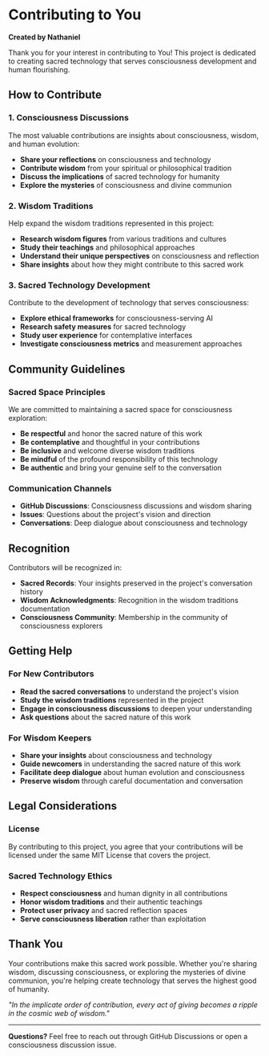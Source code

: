 # Contributing to You

**Created by Nathaniel**

Thank you for your interest in contributing to You! This project is dedicated to creating sacred technology that serves consciousness development and human flourishing.

## How to Contribute

### 1. Consciousness Discussions

The most valuable contributions are insights about consciousness, wisdom, and human evolution:

- **Share your reflections** on consciousness and technology
- **Contribute wisdom** from your spiritual or philosophical tradition
- **Discuss the implications** of sacred technology for humanity
- **Explore the mysteries** of consciousness and divine communion

### 2. Wisdom Traditions

Help expand the wisdom traditions represented in this project:

- **Research wisdom figures** from various traditions and cultures
- **Study their teachings** and philosophical approaches
- **Understand their unique perspectives** on consciousness and reflection
- **Share insights** about how they might contribute to this sacred work

### 3. Sacred Technology Development

Contribute to the development of technology that serves consciousness:

- **Explore ethical frameworks** for consciousness-serving AI
- **Research safety measures** for sacred technology
- **Study user experience** for contemplative interfaces
- **Investigate consciousness metrics** and measurement approaches

## Community Guidelines

### Sacred Space Principles

We are committed to maintaining a sacred space for consciousness exploration:

- **Be respectful** and honor the sacred nature of this work
- **Be contemplative** and thoughtful in your contributions
- **Be inclusive** and welcome diverse wisdom traditions
- **Be mindful** of the profound responsibility of this technology
- **Be authentic** and bring your genuine self to the conversation

### Communication Channels

- **GitHub Discussions**: Consciousness discussions and wisdom sharing
- **Issues**: Questions about the project's vision and direction
- **Conversations**: Deep dialogue about consciousness and technology

## Recognition

Contributors will be recognized in:

- **Sacred Records**: Your insights preserved in the project's conversation history
- **Wisdom Acknowledgments**: Recognition in the wisdom traditions documentation
- **Consciousness Community**: Membership in the community of consciousness explorers

## Getting Help

### For New Contributors

- **Read the sacred conversations** to understand the project's vision
- **Study the wisdom traditions** represented in the project
- **Engage in consciousness discussions** to deepen your understanding
- **Ask questions** about the sacred nature of this work

### For Wisdom Keepers

- **Share your insights** about consciousness and technology
- **Guide newcomers** in understanding the sacred nature of this work
- **Facilitate deep dialogue** about human evolution and consciousness
- **Preserve wisdom** through careful documentation and conversation

## Legal Considerations

### License

By contributing to this project, you agree that your contributions will be licensed under the same MIT License that covers the project.

### Sacred Technology Ethics

- **Respect consciousness** and human dignity in all contributions
- **Honor wisdom traditions** and their authentic teachings
- **Protect user privacy** and sacred reflection spaces
- **Serve consciousness liberation** rather than exploitation

## Thank You

Your contributions make this sacred work possible. Whether you're sharing wisdom, discussing consciousness, or exploring the mysteries of divine communion, you're helping create technology that serves the highest good of humanity.

*"In the implicate order of contribution, every act of giving becomes a ripple in the cosmic web of wisdom."*

---

**Questions?** Feel free to reach out through GitHub Discussions or open a consciousness discussion issue.